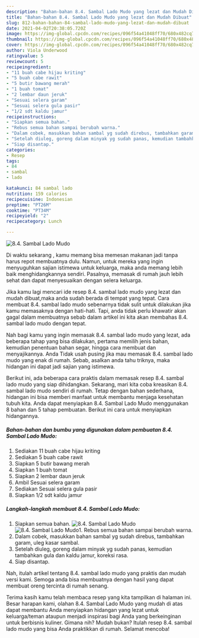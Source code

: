 ```yaml
---
description: "Bahan-bahan 8.4. Sambal Lado Mudo yang lezat dan Mudah Dibuat"
title: "Bahan-bahan 8.4. Sambal Lado Mudo yang lezat dan Mudah Dibuat"
slug: 812-bahan-bahan-84-sambal-lado-mudo-yang-lezat-dan-mudah-dibuat
date: 2021-04-02T20:38:05.720Z
image: https://img-global.cpcdn.com/recipes/096f54a41048ff70/680x482cq70/84-sambal-lado-mudo-foto-resep-utama.jpg
thumbnail: https://img-global.cpcdn.com/recipes/096f54a41048ff70/680x482cq70/84-sambal-lado-mudo-foto-resep-utama.jpg
cover: https://img-global.cpcdn.com/recipes/096f54a41048ff70/680x482cq70/84-sambal-lado-mudo-foto-resep-utama.jpg
author: Viola Underwood
ratingvalue: 5
reviewcount: 5
recipeingredient:
- "11 buah cabe hijau kriting"
- "5 buah cabe rawit"
- "5 butir bawang merah"
- "1 buah tomat"
- "2 lembar daun jeruk"
- "Sesuai selera garam"
- "Sesuai selera gula pasir"
- "1/2 sdt kaldu jamur"
recipeinstructions:
- "Siapkan semua bahan."
- "Rebus semua bahan sampai berubah warna."
- "Dalam cobek, masukkan bahan sambal yg sudah direbus, tambahkan garam, uleg kasar sambal."
- "Setelah diuleg, goreng dalam minyak yg sudah panas, kemudian tambahkan gula dan kaldu jamur, koreksi rasa."
- "Siap disantap."
categories:
- Resep
tags:
- 84
- sambal
- lado

katakunci: 84 sambal lado 
nutrition: 159 calories
recipecuisine: Indonesian
preptime: "PT26M"
cooktime: "PT34M"
recipeyield: "2"
recipecategory: Lunch

---
```



![8.4. Sambal Lado Mudo](https://img-global.cpcdn.com/recipes/096f54a41048ff70/680x482cq70/84-sambal-lado-mudo-foto-resep-utama.jpg)

Di waktu  sekarang , kamu memang bisa memesan makanan jadi tanpa harus repot membuatnya dulu. Namun, untuk mereka yang ingin menyuguhkan sajian istimewa untuk keluarga, maka anda memang lebih baik menghidangkannya sendiri. Pasalnya, memasak di rumah jauh lebih sehat dan dapat menyesuaikan dengan selera keluarga.

Jika kamu lagi mencari ide resep 8.4. sambal lado mudo yang lezat dan mudah dibuat,maka anda sudah berada di tempat yang tepat. Cara membuat 8.4. sambal lado mudo  sebenarnya tidak sulit untuk dilakukan jika kamu memasaknya dengan hati-hati. Tapi, anda tidak perlu khawatir akan gagal dalam membuatnya 
sebab dalam artikel ini kita akan membahas 8.4. sambal lado mudo dengan tepat.  



Nah bagi kamu yang ingin memasak 8.4. sambal lado mudo yang lezat, ada beberapa tahap yang bisa dilakukan, pertama memilih jenis bahan, kemudian penentuan bahan segar, hingga cara membuat dan menyajikannya. Anda Tidak usah pusing jika mau memasak 8.4. sambal lado mudo yang enak di rumah. Sebab, asalkan anda  tahu triknya, maka hidangan ini dapat jadi sajian yang istimewa.

Berikut ini, ada beberapa cara praktis  dalam memasak resep 8.4. sambal lado mudo yang siap dihidangkan. Sekarang, mari kita coba kreasikan 8.4. sambal lado mudo sendiri di rumah. Tetap dengan bahan sederhana, hidangan ini bisa memberi manfaat untuk membantu menjaga kesehatan tubuh kita. Anda dapat menyiapkan 8.4. Sambal Lado Mudo menggunakan 8 bahan dan 5 tahap pembuatan. Berikut ini cara untuk menyiapkan hidangannya.

<!--inarticleads1-->

##### Bahan-bahan dan bumbu yang digunakan dalam pembuatan 8.4. Sambal Lado Mudo:

1. Sediakan 11 buah cabe hijau kriting
1. Sediakan 5 buah cabe rawit
1. Siapkan 5 butir bawang merah
1. Siapkan 1 buah tomat
1. Siapkan 2 lembar daun jeruk
1. Ambil Sesuai selera garam
1. Sediakan Sesuai selera gula pasir
1. Siapkan 1/2 sdt kaldu jamur




<!--inarticleads2-->

##### Langkah-langkah membuat 8.4. Sambal Lado Mudo:

1. Siapkan semua bahan.
<img src="https://img-global.cpcdn.com/steps/14cdb83db4fc8f8b/160x128cq70/84-sambal-lado-mudo-langkah-memasak-1-foto.jpg" alt="8.4. Sambal Lado Mudo"><img src="https://img-global.cpcdn.com/steps/ec7b0bfa080c2e80/160x128cq70/84-sambal-lado-mudo-langkah-memasak-1-foto.jpg" alt="8.4. Sambal Lado Mudo">1. Rebus semua bahan sampai berubah warna.
1. Dalam cobek, masukkan bahan sambal yg sudah direbus, tambahkan garam, uleg kasar sambal.
1. Setelah diuleg, goreng dalam minyak yg sudah panas, kemudian tambahkan gula dan kaldu jamur, koreksi rasa.
1. Siap disantap.




Nah, itulah artikel tentang  8.4. sambal lado mudo  yang praktis dan mudah versi kami. Semoga anda bisa membuatnya dengan hasil yang dapat membuat oreng tercinta di rumah senang. 

Terima kasih kamu telah membaca resep yang kita tampilkan di halaman ini. Besar harapan kami, olahan  8.4. Sambal Lado Mudo yang mudah di atas dapat membantu Anda menyiapkan hidangan yang lezat untuk keluarga/teman ataupun menjadi inspirasi bagi Anda yang berkeinginan untuk berbisnis kuliner. Gimana nih? Mudah bukan? Itulah resep 8.4. sambal lado mudo yang bisa Anda praktikkan di rumah. Selamat mencoba!


